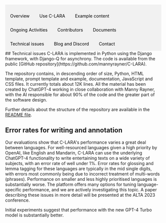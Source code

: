 <div style="overflow: hidden; background-color: #f1f1f1;">

  <a href="index.html" style="float: left; display: block; color: black; text-align: center; padding: 14px 16px; text-decoration: none;">Overview</a>
  <a href="using.html" style="float: left; display: block; color: black; text-align: center; padding: 14px 16px; text-decoration: none;">Use C-LARA</a>
  <a href="examples.html" style="float: left; display: block; color: black; text-align: center; padding: 14px 16px; text-decoration: none;">Example content</a>
  <a href="ongoing_activities.html" style="float: left; display: block; color: black; text-align: center; padding: 14px 16px; text-decoration: none;">Ongoing Activities</a>
  <a href="collaborators.html" style="float: left; display: block; color: black; text-align: center; padding: 14px 16px; text-decoration: none;">Contributors</a>
  <a href="documents.html" style="float: left; display: block; color: black; text-align: center; padding: 14px 16px; text-decoration: none;">Documents</a>
  <a href="performance.html" style="float: left; display: block; color: black; text-align: center; padding: 14px 16px; text-decoration: none;">Technical issues</a>
  <a href="blog.html" style="float: left; display: block; color: black; text-align: center; padding: 14px 16px; text-decoration: none;">Blog and Discord</a>
  <a href="contact.html" style="float: left; display: block; color: black; text-align: center; padding: 14px 16px; text-decoration: none;">Contact</a>

</div>
## Technical issues
C-LARA is implemented in Python using the Django framework, with Django-Q for asynchrony.
The code is available from the public [GitHub repository](https://github.com/mannyrayner/C-LARA).

The repository contains, in descending order of size, Python, HTML template, prompt template and example, documentation, JavaScript and CSS files.
It currently totals about 12K lines. All the material has been created by ChatGPT-4 working in close collaboration with Manny Rayner,
with the AI responsible for about 90% of the code and the greater part of the software design.

Further details about the structure of the repository are available in the <a href="https://github.com/mannyrayner/C-LARA/blob/main/README.txt" target="_blank">README file</a>.

## Error rates for writing and annotation
Our evaluations show that C-LARA's performance varies a great deal between languages. For well-resourced languages 
given a high priority by OpenAI, like English and Mandarin, C-LARA can use the underlying ChatGPT-4 functionality
to write entertaining texts on a wide variety of subjects, with an error rate of well under 1%. Error
rates for glossing and lemma tagging for these languages are typically in the mid single digits,
with errors most commonly being due to incorrect treatment of multi-words (phrases). Performance
on smaller and less highly prioritised languages is substantially worse. The platform offers
many options for tuning language-specific performance, and we are actively investigating this topic.
A paper describing these issues in more detail will be presented at the ALTA 2023 conference.

Initial experiments suggest that performance with the new GPT-4 Turbo model is substantially better.